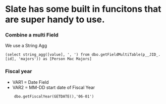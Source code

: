 # Slate has some built in funcitons that are super handy to use.

### Combine a multi Field
We use a String Agg
```
(select string_agg([value], ', ') from dbo.getFieldMultiTable(p__JID_.[id], 'majors')) as [Person Mac Majors]
```


### Fiscal year
 * VAR1 = Date Field
 * VAR2 = MM-DD start date of Fiscal Year
```
    dbo.getFiscalYear(GETDATE(),'06-01')
```

